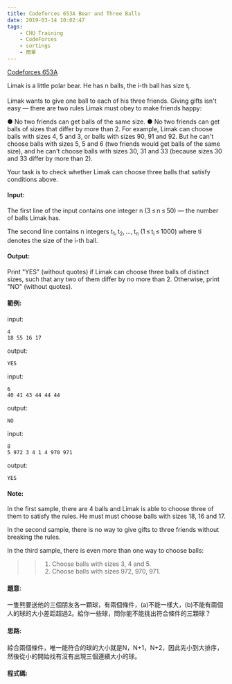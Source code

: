 ```yaml
---
title: Codeforces 653A Bear and Three Balls
date: 2019-03-14 10:02:47
tags:
    - CHU Training
    - CodeForces
    - sortings
    - 簡單
---
```

[Codeforces 653A](https://codeforces.com/problemset/problem/653/A)
<!-- more -->
Limak is a little polar bear. He has n balls, the i-th ball has size t<sub>i</sub>.

Limak wants to give one ball to each of his three friends. Giving gifts isn't easy — there are two rules Limak must obey to make friends happy:

● No two friends can get balls of the same size.
● No two friends can get balls of sizes that differ by more than 2.
For example, Limak can choose balls with sizes 4, 5 and 3, or balls with sizes 90, 91 and 92. But he can't choose balls with sizes 5, 5 and 6 (two friends would get balls of the same size), and he can't choose balls with sizes 30, 31 and 33 (because sizes 30 and 33 differ by more than 2).

Your task is to check whether Limak can choose three balls that satisfy conditions above.

#### Input:
The first line of the input contains one integer n (3 ≤ n ≤ 50) — the number of balls Limak has.

The second line contains n integers t<sub>1</sub>, t<sub>2</sub>, ..., t<sub>n</sub> (1 ≤ t<sub>i</sub> ≤ 1000) where ti denotes the size of the i-th ball.

#### Output:
Print "YES" (without quotes) if Limak can choose three balls of distinct sizes, such that any two of them differ by no more than 2. Otherwise, print "NO" (without quotes).

#### 範例:

input:
```
4
18 55 16 17
```
output:
```
YES
```
input:
```
6
40 41 43 44 44 44
```
output:
```
NO
```
input:
```
8
5 972 3 4 1 4 970 971
```
output:
```
YES
```
#### Note:
In the first sample, there are 4 balls and Limak is able to choose three of them to satisfy the rules. He must must choose balls with sizes 18, 16 and 17.

In the second sample, there is no way to give gifts to three friends without breaking the rules.

In the third sample, there is even more than one way to choose balls:

>>1. Choose balls with sizes 3, 4 and 5.
>>2. Choose balls with sizes 972, 970, 971.

#### 題意:
一隻熊要送他的三個朋友各一顆球，有兩個條件，(a)不能一樣大，(b)不能有兩個人的球的大小差距超過2。給你一些球，問你能不能挑出符合條件的三顆球？

#### 思路:
綜合兩個條件，唯一能符合的球的大小就是N，N+1，N+2，因此先小到大排序，然後從小的開始找有沒有出現三個連續大小的球。

#### 程式碼:
<script src="https://gist.github.com/Daviswww/20b935d0b2db96a90f0c8265f25e0cfb.js"></script>

